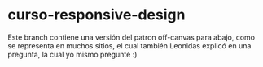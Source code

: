curso-responsive-design
=======================

Este branch contiene una versión del patron off-canvas para abajo, como se representa en muchos sitios, el cual también Leonidas explicó en una pregunta, la cual yo mismo pregunté :)